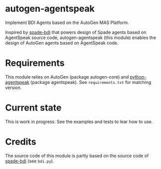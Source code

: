 # autogen-agentspeak

Implement BDI Agents based on the AutoGen MAS Platform.

Inspired by [spade-bdi](https://github.com/sfp932705/spade_bdi) that powers design of Spade agents based on AgentSpeak source code,
autogen-agentspeak (this module) enables the design of AutoGen agents based on AgentSpeak code.

# Requirements
This module relies on AutoGen (package autogen-core) and [python-agentspeak](https://github.com/niklasf/python-agentspeak) (package agentspeak). 
See `requirements.txt` for matching version.



# Current state
This is work in progress. See the examples and tests to lear how to use.

# Credits
The source code of this module is partly based on the source code of [spade-bdi](https://github.com/sfp932705/spade_bdi) (see `bdi.py`).

